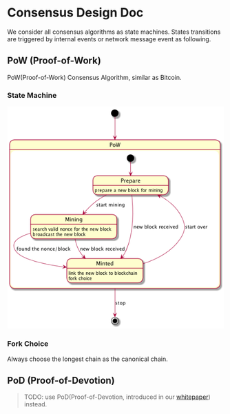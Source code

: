 # Consensus Design Doc

We consider all consensus algorithms as state machines. States transitions are triggered by internal events or network message event as following.

## PoW (Proof-of-Work)

PoW(Proof-of-Work) Consensus Algorithm, similar as Bitcoin.

### State Machine

![](resources/pow.png)

<!-- 
@startuml overview
[*] \-\-> PoW
state PoW {
    [*] \-\-> Prepare
    Prepare: prepare a new block for mining
    Prepare \-\-> Mining : start mining
    Prepare \-\-> Minted : new block received
    Mining: search valid nonce for the new block
    Mining: broadcast the new block
    Mining \-\-> Minted : found the nonce/block
    Mining \-\-> Minted : new block received
    Minted:
    Minted: link the new block to blockchain
    Minted: fork choice
    Minted \-\-> Prepare : start over
}
PoW \-\-> [*] : stop
@enduml
 -->

### Fork Choice

Always choose the longest chain as the canonical chain.

## PoD (Proof-of-Devotion)

> TODO: use PoD(Proof-of-Devotion, introduced in our [whitepaper](https://nebulas.io/docs/NebulasTechnicalWhitepaper.pdf)) instead.
